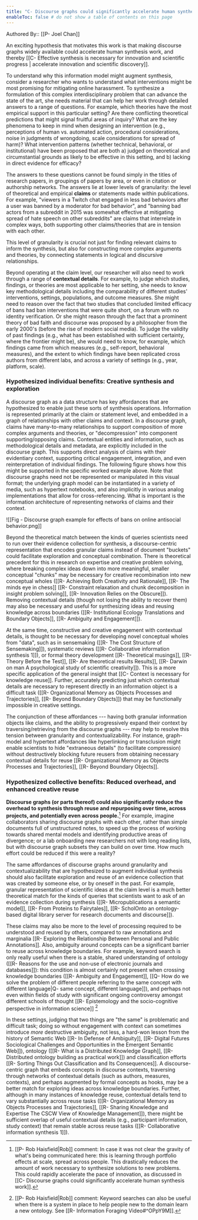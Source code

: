 ```yaml
---
title: "C- Discourse graphs could significantly accelerate human synthesis work"
enableToc: false # do not show a table of contents on this page
---
```



Authored By:: [[P- Joel Chan]]

An exciting hypothesis that motivates this work is that making discourse graphs widely available could accelerate human synthesis work, and thereby [[C- Effective synthesis is necessary for innovation and scientific progress | accelerate innovation and scientific discovery]].

To understand why this information model might augment synthesis, consider a researcher who wants to understand what interventions might be most promising for mitigating online harassment. To synthesize a formulation of this complex interdisciplinary problem that can advance the state of the art, she needs material that can help her work through detailed answers to a range of questions. For example, which theories have the most empirical support in this particular setting? Are there conflicting theoretical predictions that might signal fruitful areas of inquiry? What are the key phenomena to keep in mind when designing an intervention (e.g., perceptions of human vs. automated action, procedural considerations, noise in judgments of wrongdoing, scale considerations for spread of harm)? What intervention patterns (whether technical, behavioral, or institutional) have been proposed that are both a) judged on theoretical and circumstantial grounds as likely to be effective in this setting, and b) lacking in direct evidence for efficacy?

The answers to these questions cannot be found simply in the titles of research papers, in groupings of papers by area, or even in citation or authorship networks. The answers lie at lower levels of granularity: the level of theoretical and empirical **claims** or statements made within publications. For example, "viewers in a Twitch chat engaged in less bad behaviors after a user was banned by a moderator for bad behavior", and "banning bad actors from a subreddit in 2015 was somewhat effective at mitigating spread of hate speech on other subreddits" are claims that interrelate in complex ways, both supporting other claims/theories that are in tension with each other. 

This level of granularity is crucial not just for finding relevant claims to inform the synthesis, but also for constructing more complex arguments and theories, by connecting statements in logical and discursive relationships. 

Beyond operating at the claim level, our researcher will also need to work through a range of **contextual details**. For example, to judge which studies, findings, or theories are most applicable to her setting, she needs to know key methodological details including the comparability of different studies' interventions, settings, populations, and outcome measures. She might need to reason over the fact that two studies that concluded limited efficacy of bans had ban interventions that were quite short, on a forum with no identity verification. Or she might reason through the fact that a prominent theory of bad faith and discourse was proposed by a philosopher from the early 2000's (before the rise of modern social media). To judge the validity of past findings (e.g., what has been established with sufficient certainty, where the frontier might be), she would need to know, for example, which findings came from which measures (e.g., self-report, behavioral measures), and the extent to which findings have been replicated cross authors from different labs, and across a variety of settings (e.g., year, platform, scale).

### Hypothesized individual benefits: Creative synthesis and exploration

A discourse graph as a data structure has key affordances that are hypothesized to enable just these sorts of synthesis operations. Information is represented primarily at the claim or statement level, and embedded in a graph of relationships with other claims and context. In a discourse graph, claims have many-to-many relationships to support composition of more complex arguments and theories, or "decompression" into component supporting/opposing claims. Contextual entities and information, such as methodological details and metadata, are explicitly included in the discourse graph. This supports direct analysis of claims with their evidentiary context, supporting critical engagement, integration, and even reinterpretation of individual findings. The following figure shows how this might be supported in the specific worked example above. Note that discourse graphs need not be represented or manipulated in this visual format; the underlying graph model can be instantiated in a variety of media, such as hypertext notebooks, and also implicitly in various analog implementations that allow for cross-referencing. What is important is the information architecture of representing networks of claims and their context.

![[Fig - Discourse graph example for effects of bans on online antisocial behavior.png]]

Beyond the theoretical match between the kinds of queries scientists need to run over their evidence collection for synthesis, a discourse-centric representation that encodes granular claims instead of document "buckets" could facilitate exploration and conceptual combination. There is theoretical precedent for this in research on expertise and creative problem solving, where breaking complex ideas down into more meaningful, smaller conceptual "chunks" may be necessary for creative recombination into new conceptual wholes ([[R- Achieving Both Creativity and Rationale]], [[R- The minds eye in chess]] [[R- Constraint relaxation and chunk decomposition in insight problem solving]], [[R- Innovation Relies on the Obscure]]). Removing contextual details (though not losing the ability to recover them) may also be necessary and useful for synthesizing ideas and reusing knowledge across boundaries ([[R- Institutional Ecology Translations and Boundary Objects]], [[R- Ambiguity and Engagement]]). 

At the same time, constructive and creative engagement with contextual details, is thought to be necessary for developing novel conceptual wholes from "data", such as in sensemaking ([[R- The Cost Structure of Sensemaking]]), systematic reviews ([[R- Collaborative information synthesis 1]]), or formal theory development [[R- Theoretical musings]], [[R- Theory Before the Test]], [[R- Are theoretical results Results]], [[R- Darwin on man A psychological study of scientific creativity]]). This is a more specific application of the general insight that [[C- Context is necessary for knowledge reuse]]. Further, accurately predicting just which contextual details are necessary to represent directly in an information object is a difficult task ([[R- Organizational Memory as Objects Processes and Trajectories]], [[R- Beyond Boundary Objects]]) that may be functionally impossible in creative settings.

The conjunction of these affordances --- having both granular information objects like claims, and the ability to progressively expand their context by traversing/retrieving from the discourse graphs --- may help to resolve this tension between granularity and contextualizability. For instance, graph-model and hypertext affordances like hyperlinking or transclusion might enable scientists to hide "extraneous details" (to facilitate compression) without destructively blocking future reusers from obtaining necessary contextual details for reuse [[R- Organizational Memory as Objects Processes and Trajectories]], [[R- Beyond Boundary Objects]]. 

### Hypothesized collective benefits: Reduced overhead, and enhanced creative reuse

**Discourse graphs (or parts thereof) could also significantly reduce the overhead to synthesis through reuse and repurposing over time, across projects, and potentially even across people.**[^1] For example, imagine collaborators sharing discourse graphs with each other, rather than simple documents full of unstructured notes, to speed up the process of working towards shared mental models and identifying productive areas of divergence; or a lab  onboarding new researchers not with long reading lists, but with discourse graph subsets they can build on over time. How much effort could be reduced if this were a reality?

[^1]: [[P- Rob Haisfield|Rob]] comment: In case it was not clear the gravity of what's being communicated here: this is learning through portfolio effects at scale, spread across people. This drastically reduces the amount of work necessary to synthesize solutions to new problems. This could rapidly accelerate the pace of innovation, as discussed in [[C- Discourse graphs could significantly accelerate human synthesis work]].

The same affordances of discourse graphs around granularity and contextualizability that are hypothesized to augment individual synthesis should also facilitate exploration and reuse of an evidence collection that was created by someone else, or by oneself in the past. For example, granular representation of scientific ideas at the claim level is a much better theoretical match for the kinds of queries that scientists want to ask of an evidence collection during synthesis ([[R- Micropublications a semantic model]], [[R- From Proteins to Fairytales]],  [[R- ScholOnto an ontology-based digital library server for research documents and discourse]]).

These claims may also be more to the level of processing required to be understood and reused by others, compared to raw annotations and marginalia [[R- Exploring the Relationship Between Personal and Public Annotations]]. Also, ambiguity around concepts can be a significant barrier to reuse across knowledge boundaries. For example, keyword search is only really useful when there is a stable, shared understanding of ontology ([[R- Reasons for the use and non‐use of electronic journals and databases]]): this condition is almost certainly not present when crossing knowledge boundaries ([[R- Ambiguity and Engagement]], [[Q- How do we solve the problem of different people referring to the same concept with different language|Q- same concept, different language]]), and perhaps not even within fields of study with significant ongoing controversy amongst different schools of thought [[R- Epistemology and the socio-cognitive perspective in information science]] [^2]

[^2]:[[P- Rob Haisfield|Rob]] comment: Keyword searches can also be useful when there is a system in place to help people new to the domain learn a new ontology. See [[R- Information Foraging Video#^OPpY9M]].
 
In these settings, judging that two things are "the same" is problematic and difficult task; doing so without engagement with context can sometimes introduce *more* destructive ambiguity, not less, a hard-won lesson from the history of Semantic Web [[R- In Defense of Ambiguity]], [[R- Digital Futures Sociological Challenges and Opportunities in the Emergent Semantic Web]]), ontology ([[R- What is a Distributed Knowledge Graph]], [[R- Distributed ontology building as practical work]]) and classification efforts [[R- Sorting Things Out Classification and Its Consequences]]. A discourse-centric graph that embeds concepts in discourse contexts, traversing through networks of contextual details (such as authors, measures, contexts), and perhaps augmented by formal concepts as hooks, may be a better match for exploring ideas across knowledge boundaries. Further, although in many instances of knowledge reuse, contextual details tend to vary substantially across reuse tasks ([[R- Organizational Memory as Objects Processes and Trajectories]], [[R- Sharing Knowledge and Expertise The CSCW View of Knowledge Management]]), there might be sufficient overlap of useful contextual details (e.g., participant information, study context) that remain stable across reuse tasks ([[R- Collaborative information synthesis 1]]). 